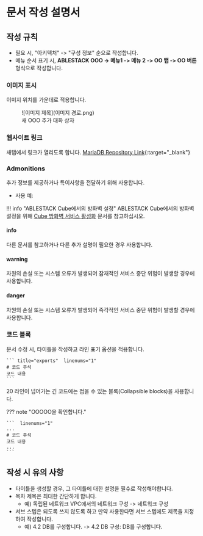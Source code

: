 # 문서 작성 설명서

## 작성 규칙

- 필요 시, "아키텍처" -> "구성 정보" 순으로 작성합니다.
- 메뉴 순서 표기 시, **ABLESTACK OOO -> 메뉴1 -> 메뉴 2 -> OO 탭 -> OO 버튼** 형식으로 작성합니다.


### 이미지 표시
이미지 위치를 가운데로 적용합니다.

<figure markdown>
![이미지 제목](이미지 경로.png)
<figcaption>새 OOO 추가 대화 상자</figcaption>
</figure markdown>

### 웹사이트 링크
새탭에서 링크가 열리도록 합니다.
[MariaDB Repository Link](https://mariadb.org/download/?t=repo-config){:target="_blank"}

### Admonitions
추가 정보를 제공하거나 특이사항을 전달하기 위해 사용합니다.

- 사용 예:

!!! info "ABLESTACK Cube에서의 방화벽 설정"
    ABLESTACK Cube에서의 방화벽 설정을 위해 [Cube 방화벽 서비스 활성화](../../../../administration/cube/networking-guide#_27) 문서를 참고하십시오.

#### info
다른 문서를 참고하거나 다른 추가 설명이 필요한 경우 사용합니다.

#### warning
자원의 손실 또는 시스템 오류가 발생되어 잠재적인 서비스 중단 위험이 발생할 경우에 사용합니다.

#### danger
자원의 손실 또는 시스템 오류가 발생되어 즉각적인 서비스 중단 위험이 발생할 경우에 사용합니다.


### 코드 블록
문서 수정 시, 타이틀을 작성하고 라인 표기 옵션을 적용합니다.

    ``` title="exports"  linenums="1"
    # 코드 주석
    코드 내용 
    ```

20 라인이 넘어가는 긴 코드에는 접을 수 있는 블록(Collapsible blocks)을 사용합니다.

??? note "OOOOO을 확인합니다."

    ```  linenums="1"
    ...
    # 코드 주석
    코드 내용 
    ...
    ```



## 작성 시 유의 사항

- 타이틀을 생성할 경우, 그 타이틀에 대한 설명을 필수로 작성해야합니다.
- 목차 제목은 최대한 간단하게 합니다. 
    - 예) 독립된 네트워크 VPC에서의 네트워크 구성 -> 네트워크 구성
- 서브 스텝은 되도록 쓰지 않도록 하고 만약 사용한다면 서브 스텝에도 제목을 지정하여 작성합니다.
    - 예) 4.2 DB를 구성합니다. -> 4.2 DB 구성: DB를 구성합니다.
